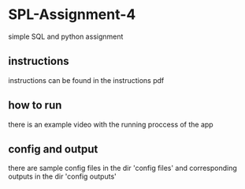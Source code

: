 # SPL-Assignment-4
simple SQL and python assignment

## instructions
instructions can be found in the instructions pdf

## how to run
there is an example video with the running proccess of the app

## config and output
there are sample config files in the dir 'config files' and corresponding outputs in the dir 'config outputs'
